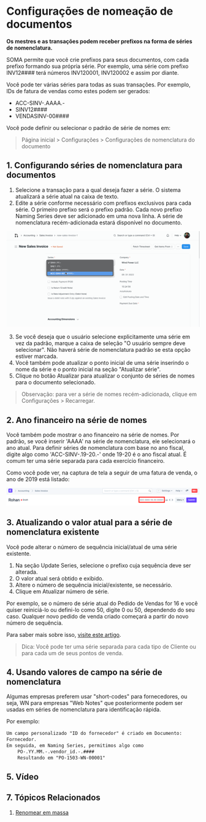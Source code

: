 # Configurações de nomeação de documentos


**Os mestres e as transações podem receber prefixos na forma de séries de nomenclatura.**


SOMA permite que você crie prefixos para seus documentos, com cada prefixo
formando sua própria série. Por exemplo, uma série com prefixo INV12#### terá
números INV120001, INV120002 e assim por diante.


Você pode ter várias séries para todas as suas transações. Por exemplo, IDs de fatura de vendas como estes podem ser gerados:


* ACC-SINV-.AAAA.-
* SINV12####
* VENDASINV-00####


Você pode definir ou selecionar o padrão de série de nomes em:



> 
> Página inicial > Configurações > Configurações de nomenclatura do documento
> 
> 
> 


## 1. Configurando séries de nomenclatura para documentos


1. Selecione a transação para a qual deseja fazer a série. O sistema atualizará a série atual na caixa de texto.
2. Edite a série conforme necessário com prefixos exclusivos para cada série.
O primeiro prefixo será o prefixo padrão. Cada novo prefixo Naming Series deve ser adicionado em uma nova linha. A série de nomenclatura recém-adicionada estará disponível no documento.


![configurações de nomenclatura de documentos](/files/document_naming_settings.gif)


3. Se você deseja que o usuário selecione explicitamente uma série em vez da padrão, marque a caixa de seleção "O usuário sempre deve selecionar".
Não haverá série de nomenclatura padrão se esta opção estiver marcada.
4. Você também pode atualizar o ponto inicial de uma série inserindo o nome da série e o ponto inicial na seção "Atualizar série".
5. Clique no botão Atualizar para atualizar o conjunto de séries de nomes para o documento selecionado.



> 
> Observação: para ver a série de nomes recém-adicionada, clique em Configurações > Recarregar.
> 
> 
> 


## 2. Ano financeiro na série de nomes


Você também pode mostrar o ano financeiro na série de nomes. Por padrão, se você inserir 'AAAA' na série de nomenclatura, ele selecionará o ano atual. Para definir séries de nomenclatura com base no ano fiscal, digite algo como 'ACC-SINV-.19-20.-' onde 19-20 é o ano fiscal atual. É comum ter uma série separada para cada exercício financeiro.


Como você pode ver, na captura de tela a seguir de uma fatura de venda, o ano de 2019 está listado:


![Ano fiscal na série de nomes](/files/year-naming-series.png)


## 3. Atualizando o valor atual para a série de nomenclatura existente


Você pode alterar o número de sequência inicial/atual de uma série existente.


1. Na seção Update Series, selecione o prefixo cuja sequência deve ser alterada.
2. O valor atual será obtido e exibido.
3. Altere o número de sequência inicial/existente, se necessário.
4. Clique em Atualizar número de série.


Por exemplo, se o número de série atual do Pedido de Vendas for 16 e você quiser reiniciá-lo ou defini-lo como 50, digite 0 ou 50, dependendo do seu caso. Qualquer novo pedido de venda criado começará a partir do novo número de sequência.


Para saber mais sobre isso, [visite este artigo](/docs/pt/setting-up/articles/naming-series-current-value).



> 
> Dica: Você pode ter uma série separada para cada tipo de Cliente ou para
>  cada um de seus pontos de venda.
> 
> 
> 


## 4. Usando valores de campo na série de nomenclatura


Algumas empresas preferem usar "short-codes" para fornecedores, ou seja, WN para empresas "Web Notes" que posteriormente podem ser usadas em séries de nomenclatura para identificação rápida.


Por exemplo:



```
Um campo personalizado "ID do fornecedor" é criado em Documento: Fornecedor.
Em seguida, em Naming Series, permitimos algo como
    PO-.YY.MM.-.vendor_id.-.####
    Resultando em "PO-1503-WN-00001"

```

## 5. Vídeo








## 7. Tópicos Relacionados


1. [Renomear em massa](/docs/pt/setting-up/settings/bulk-rename)
